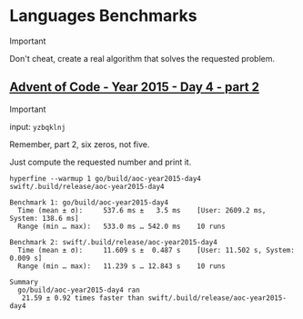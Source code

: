# Languages Benchmarks

> [!IMPORTANT]
> Don't cheat, create a real algorithm that solves the requested problem.

## [Advent of Code - Year 2015 - Day 4 - part 2](https://adventofcode.com/2015/day/4#part2)

> [!IMPORTANT]
> input: `yzbqklnj`
>
> Remember, part 2, six zeros, not five.

Just compute the requested number and print it.

```shell
hyperfine --warmup 1 go/build/aoc-year2015-day4 swift/.build/release/aoc-year2015-day4
```

```shell
Benchmark 1: go/build/aoc-year2015-day4
  Time (mean ± σ):     537.6 ms ±   3.5 ms    [User: 2609.2 ms, System: 138.6 ms]
  Range (min … max):   533.0 ms … 542.0 ms    10 runs

Benchmark 2: swift/.build/release/aoc-year2015-day4
  Time (mean ± σ):     11.609 s ±  0.487 s    [User: 11.502 s, System: 0.009 s]
  Range (min … max):   11.239 s … 12.843 s    10 runs

Summary
  go/build/aoc-year2015-day4 ran
   21.59 ± 0.92 times faster than swift/.build/release/aoc-year2015-day4
```
